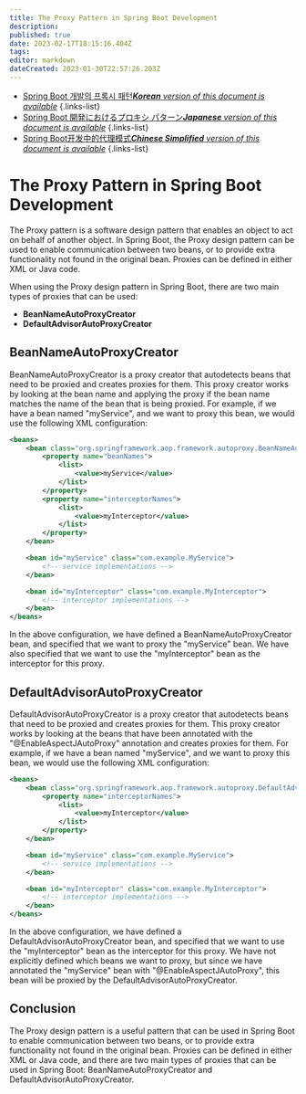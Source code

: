 ```yaml
---
title: The Proxy Pattern in Spring Boot Development
description: 
published: true
date: 2023-02-17T18:15:16.404Z
tags: 
editor: markdown
dateCreated: 2023-01-30T22:57:26.203Z
---
```


- [Spring Boot 개발의 프록시 패턴***Korean** version of this document is available*](/ko/Knowledge-base/Spring-Boot/the-proxy-pattern-in-spring-boot-development)
{.links-list}
- [Spring Boot 開発におけるプロキシ パターン***Japanese** version of this document is available*](/ja/Knowledge-base/Spring-Boot/the-proxy-pattern-in-spring-boot-development)
{.links-list}
- [Spring Boot开发中的代理模式***Chinese Simplified** version of this document is available*](/zh/Knowledge-base/Spring-Boot/the-proxy-pattern-in-spring-boot-development)
{.links-list}


# The Proxy Pattern in Spring Boot Development

The Proxy pattern is a software design pattern that enables an object to act on behalf of another object. In Spring Boot, the Proxy design pattern can be used to enable communication between two beans, or to provide extra functionality not found in the original bean. Proxies can be defined in either XML or Java code.

When using the Proxy design pattern in Spring Boot, there are two main types of proxies that can be used:

- **BeanNameAutoProxyCreator**
- **DefaultAdvisorAutoProxyCreator**

## BeanNameAutoProxyCreator

BeanNameAutoProxyCreator is a proxy creator that autodetects beans that need to be proxied and creates proxies for them. This proxy creator works by looking at the bean name and applying the proxy if the bean name matches the name of the bean that is being proxied. For example, if we have a bean named "myService", and we want to proxy this bean, we would use the following XML configuration:

```xml
<beans>
    <bean class="org.springframework.aop.framework.autoproxy.BeanNameAutoProxyCreator">
        <property name="beanNames">
            <list>
                <value>myService</value>
            </list>
        </property>
        <property name="interceptorNames">
            <list>
                <value>myInterceptor</value>
            </list>
        </property>
    </bean>

    <bean id="myService" class="com.example.MyService">
        <!-- service implementations -->
    </bean>

    <bean id="myInterceptor" class="com.example.MyInterceptor">
        <!-- interceptor implementations -->
    </bean>
</beans>
```

In the above configuration, we have defined a BeanNameAutoProxyCreator bean, and specified that we want to proxy the "myService" bean. We have also specified that we want to use the "myInterceptor" bean as the interceptor for this proxy.

## DefaultAdvisorAutoProxyCreator

DefaultAdvisorAutoProxyCreator is a proxy creator that autodetects beans that need to be proxied and creates proxies for them. This proxy creator works by looking at the beans that have been annotated with the "@EnableAspectJAutoProxy" annotation and creates proxies for them. For example, if we have a bean named "myService", and we want to proxy this bean, we would use the following XML configuration:

```xml
<beans>
    <bean class="org.springframework.aop.framework.autoproxy.DefaultAdvisorAutoProxyCreator">
        <property name="interceptorNames">
            <list>
                <value>myInterceptor</value>
            </list>
        </property>
    </bean>

    <bean id="myService" class="com.example.MyService">
        <!-- service implementations -->
    </bean>

    <bean id="myInterceptor" class="com.example.MyInterceptor">
        <!-- interceptor implementations -->
    </bean>
</beans>
```

In the above configuration, we have defined a DefaultAdvisorAutoProxyCreator bean, and specified that we want to use the "myInterceptor" bean as the interceptor for this proxy. We have not explicitly defined which beans we want to proxy, but since we have annotated the "myService" bean with "@EnableAspectJAutoProxy", this bean will be proxied by the DefaultAdvisorAutoProxyCreator.

## Conclusion

The Proxy design pattern is a useful pattern that can be used in Spring Boot to enable communication between two beans, or to provide extra functionality not found in the original bean. Proxies can be defined in either XML or Java code, and there are two main types of proxies that can be used in Spring Boot: BeanNameAutoProxyCreator and DefaultAdvisorAutoProxyCreator.